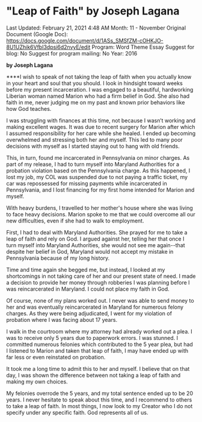 # "Leap of Faith" by Joseph Lagana

Last Updated: February 21, 2021 4:48 AM
Month: 11 - November
Original Document (Google Doc): https://docs.google.com/document/d/1ASs_SMSfZM-cOHKJO-8U1UZhik6VfbI3dpsi6d2nvyE/edit
Program: Word Theme Essay
Suggest for blog: No
Suggest for program mailing: No
Year: 2016

**by Joseph Lagana**

****I wish to speak of not taking the leap of faith when you actually know in your heart and soul that you should. I look in hindsight toward weeks before my present incarceration. I was engaged to a beautiful, hardworking Liberian woman named Marion who had a firm belief in God. She also had faith in me, never judging me on my past and known prior behaviors like how God teaches.

I was struggling with finances at this time, not because I wasn’t working and making excellent wages. It was due to recent surgery for Marion after which I assumed responsibility for her care while she healed. I ended up becoming overwhelmed and stressing both her and myself. This led to many poor decisions with myself as I started staying out to hang with old friends.

This, in turn, found me incarcerated in Pennsylvania on minor charges. As part of my release, I had to turn myself into Maryland Authorities for a probation violation based on the Pennsylvania charge. As this happened, I lost my job, my COL was suspended due to not paying a traffic ticket, my car was repossessed for missing payments while incarcerated in Pennsylvania, and I lost financing for my first home intended for Marion and myself.

With heavy burdens, I travelled to her mother's house where she was living to face heavy decisions. Marion spoke to me that we could overcome all our new difficulties, even if she had to walk to employment.

First, I had to deal with Maryland Authorities. She prayed for me to take a leap of faith and rely on God. I argued against her, telling her that once I turn myself into Maryland Authorities, she would not see me again--that despite her belief in God, Maryland would not accept my mistake in Pennsylvania because of my long history.

Time and time again she begged me, but instead, I looked at my shortcomings in not taking care of her and our present state of need. I made a decision to provide her money through robberies I was planning before I was reincarcerated in Maryland. I could not place my faith in God.

Of course, none of my plans worked out. I never was able to send money to her and was eventually reincarcerated in Maryland for numerous felony charges. As they were being adjudicated, I went for my violation of probation where I was facing about 17 years.

I walk in the courtroom where my attorney had already worked out a plea. I was to receive only 5 years due to paperwork errors. I was stunned. I committed numerous felonies which contributed to the 5 year plea, but had I listened to Marion and taken that leap of faith, I may have ended up with far less or even reinstated on probation.

It took me a long time to admit this to her and myself. I believe that on that day, I was shown the difference between not taking a leap of faith and making my own choices.

My felonies overrode the 5 years, and my total sentence ended up to be 20 years. I never hesitate to speak about this time, and I recommend to others to take a leap of faith. In most things, I now look to my Creator who I do not specify under any specific faith. God represents all of us.